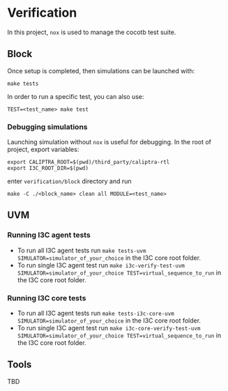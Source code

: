 # Verification

In this project, `nox` is used to manage the cocotb test suite.

## Block

Once setup is completed, then simulations can be launched with:

```{bash}
make tests
```

In order to run a specific test, you can also use:

```{bash}
TEST=<test_name> make test
```

### Debugging simulations

Launching simulation without `nox` is useful for debugging. In the root of project, export variables:

```{bash}
export CALIPTRA_ROOT=$(pwd)/third_party/caliptra-rtl
export I3C_ROOT_DIR=$(pwd)
```

enter `verification/block` directory and run

```{bash}
make -C ./<block_name> clean all MODULE=<test_name>
```

## UVM

### Running I3C agent tests

* To run all I3C agent tests run `make tests-uvm SIMULATOR=simulator_of_your_choice` in the I3C core root folder.
* To run single I3C agent test run
`make i3c-verify-test-uvm SIMULATOR=simulator_of_your_choice TEST=virtual_sequence_to_run`
in the I3C core root folder.

### Running I3C core tests

* To run all I3C agent tests run `make tests-i3c-core-uvm SIMULATOR=simulator_of_your_choice` in the I3C core root folder.
* To run single I3C agent test run
`make i3c-core-verify-test-uvm SIMULATOR=simulator_of_your_choice TEST=virtual_sequence_to_run`
in the I3C core root folder.

## Tools

TBD
